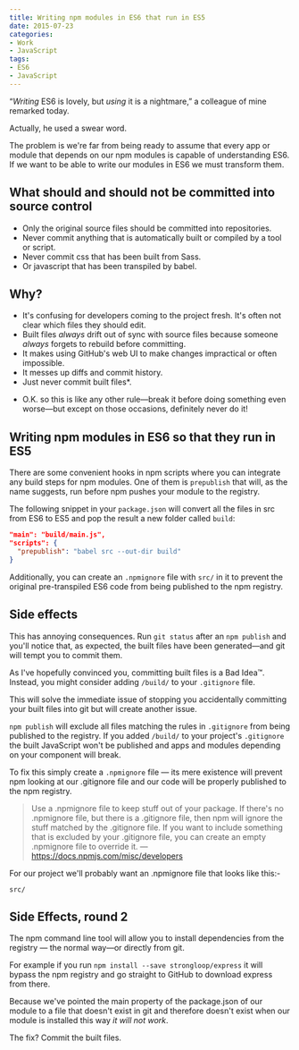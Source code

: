 ```yaml
---
title: Writing npm modules in ES6 that run in ES5
date: 2015-07-23
categories:
- Work
- JavaScript
tags:
- ES6
- JavaScript
---
```

“*Writing* ES6 is lovely, but *using* it is a nightmare,” a colleague of mine remarked today.

Actually, he used a swear word.

The problem is we're far from being ready to assume that every app or module that depends on our npm modules is capable of understanding ES6. If we want to be able to write our modules in ES6 we must transform them.

## What should and should not be committed into source control

- Only the original source files should be committed into repositories.
- Never commit anything that is automatically built or compiled by a tool or script.
- Never commit css that has been built from Sass.
- Or javascript that has been transpiled by babel.

## Why?

- It's confusing for developers coming to the project fresh. It's often not clear which files they should edit.
- Built files *always* drift out of sync with source files because someone *always* forgets to rebuild before committing.
- It makes using GitHub's web UI to make changes impractical or often impossible.
- It messes up diffs and commit history.
- Just never commit built files*.

* O.K. so this is like any other rule—break it before doing something even worse—but except on those occasions, definitely never do it!

## Writing npm modules in ES6 so that they run in ES5

There are some convenient hooks in npm scripts where you can integrate any build steps for npm modules. One of them is `prepublish` that will, as the name suggests, run before npm pushes your module to the registry.

The following snippet in your `package.json` will convert all the files in src from ES6 to ES5 and pop the result a new folder called `build`:

```json
"main": "build/main.js",
"scripts": {
  "prepublish": "babel src --out-dir build"
}
```

Additionally, you can create an `.npmignore` file with `src/` in it to prevent the original pre-transpiled ES6 code from being published to the npm registry.

## Side effects

This has annoying consequences. Run `git status` after an `npm publish` and you'll notice that, as expected, the built files have been generated—and git will tempt you to commit them.

As I've hopefully convinced you, committing built files is a Bad Idea™. Instead, you might consider adding `/build/` to your `.gitignore` file.

This will solve the immediate issue of stopping you accidentally committing your built files into git but will create another issue.

`npm publish` will exclude all files matching the rules in `.gitignore` from being published to the registry. If you added `/build/` to your project's `.gitignore` the built JavaScript won't be published and apps and modules depending on your component will break.

To fix this simply create a `.npmignore` file — its mere existence will prevent npm looking at our .gitignore file and our code will be properly published to the npm registry.

> Use a .npmignore file to keep stuff out of your package. If there's no .npmignore file, but there is a .gitignore file, then npm will ignore the stuff matched by the .gitignore file. If you want to include something that is excluded by your .gitignore file, you can create an empty .npmignore file to override it. — https://docs.npmjs.com/misc/developers

For our project we'll probably want an .npmignore file that looks like this:-

```
src/
```

## Side Effects, round 2

The npm command line tool will allow you to install dependencies from the registry — the normal way—or directly from git.

For example if you run `npm install --save strongloop/express` it will bypass the npm registry and go straight to GitHub to download express from there.

Because we've pointed the main property of the package.json of our module to a file that doesn't exist in git and therefore doesn't exist when our module is installed this way *it will not work*.

The fix? Commit the built files.
